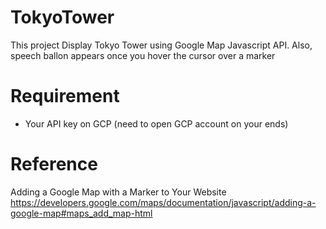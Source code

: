 # TokyoTower 

This project Display Tokyo Tower using Google Map Javascript API. Also, speech ballon appears once you hover the cursor over a marker


# Requirement

* Your API key on GCP (need to open GCP account on your ends)


# Reference
Adding a Google Map with a Marker to Your Website
https://developers.google.com/maps/documentation/javascript/adding-a-google-map#maps_add_map-html
